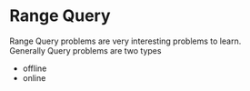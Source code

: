 # Range Query
Range Query problems are very interesting problems to learn.</br>
Generally Query problems are two types</br>
* offline</br>
* online</br>
